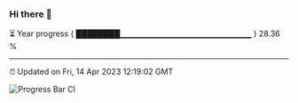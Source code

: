 ### Hi there 👋

⏳ Year progress { ████████▁▁▁▁▁▁▁▁▁▁▁▁▁▁▁▁▁▁▁▁▁▁ } 28.36 %

---

⏰ Updated on Fri, 14 Apr 2023 12:19:02 GMT

![Progress Bar CI](https://github.com/liununu/liununu/workflows/Progress%20Bar%20CI/badge.svg)
